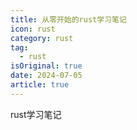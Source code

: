 ```yaml
---
title: 从零开始的rust学习笔记
icon: rust
category: rust
tag:
  - rust
isOriginal: true
date: 2024-07-05
article: true
---
```


rust学习笔记

<!-- more -->
